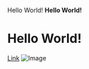 Hello World!
**Hello World!**
# Hello World!
[Link](https://github.com/)
![Image](https://www.google.com/search?q=dodge+charger&tbm=isch&sxsrf=APq-WBtX1CS9Pov5PjwJ446u9iBD45xXTw%3A1649460395191&source=hp&biw=1440&bih=789&ei=q8RQYtmICJHLkPIPnfmOgAs&iflsig=AHkkrS4AAAAAYlDSu5z1AjfjY-5lEFmoVSMERUGA2ARG&oq=dodge&gs_lcp=CgNpbWcQAxgAMgcIIxDvAxAnMgcIIxDvAxAnMggIABCABBCxAzIICAAQgAQQsQMyCAgAEIAEELEDMggIABCABBCxAzIICAAQgAQQsQMyCAgAEIAEELEDMggIABCABBCxAzIICAAQgAQQsQM6CAgAELEDEIMBOgUIABCABDoLCAAQgAQQsQMQgwFQAFjQBGCNCWgAcAB4AIABogGIAY0FkgEDMC41mAEAoAEBqgELZ3dzLXdpei1pbWc&sclient=img#imgrc=g6ZtrOJKWMxVjM)
